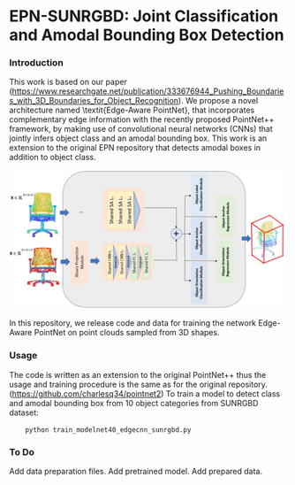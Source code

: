 # EPN-SUNRGBD: Joint Classification and Amodal Bounding Box Detection

### Introduction
This work is based on our paper (https://www.researchgate.net/publication/333676944_Pushing_Boundaries_with_3D_Boundaries_for_Object_Recognition). We propose a novel architecture named \textit{Edge-Aware PointNet}, that incorporates complementary edge information with the recently proposed PointNet++ framework, by making use of convolutional neural networks (CNNs) that jointly infers object class and an amodal bounding box. This work is an extension to the original EPN repository that detects amodal boxes in addition to object class.

![prediction example](https://github.com/Merium88/EPN-SUNRGBD/blob/master/doc/method.jpg)

In this repository, we release code and data for training the network Edge-Aware PointNet on point clouds sampled from 3D shapes.

### Usage
The code is written as an extension to the original PointNet++ thus the usage and training procedure is the same as for the original repository. (https://github.com/charlesq34/pointnet2)
To train a model to detect class and amodal bounding box from 10 object categories from SUNRGBD dataset:

        python train_modelnet40_edgecnn_sunrgbd.py


### To Do
Add data preparation files.
Add pretrained model.
Add prepared data.

